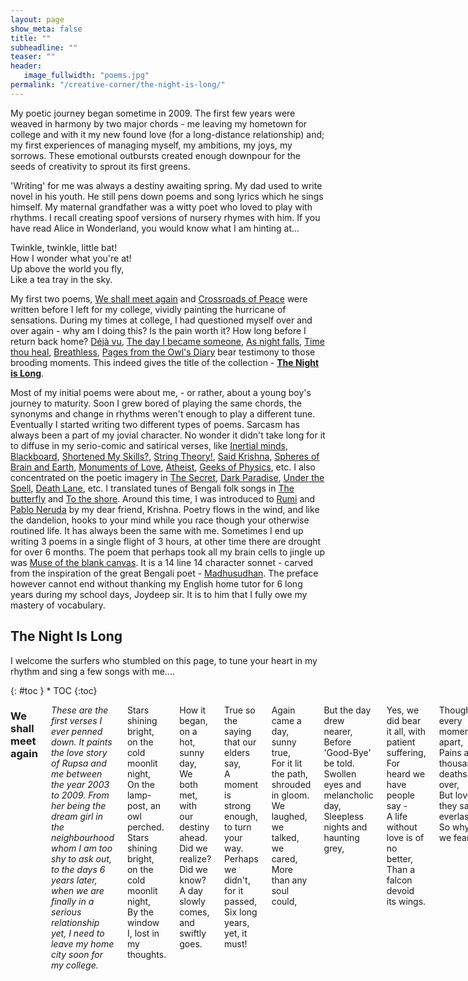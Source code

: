 ```yaml
---
layout: page
show_meta: false
title: ""
subheadline: ""
teaser: ""
header:
   image_fullwidth: "poems.jpg"
permalink: "/creative-corner/the-night-is-long/"
---
```


My poetic journey began sometime in 2009. The first few years were weaved in harmony by two major chords - me leaving my hometown for college and with it my new found love (for a long-distance relationship) and; my first experiences of managing myself, my ambitions, my joys, my sorrows. These emotional outbursts created enough downpour for the seeds of creativity to sprout its first greens.

'Writing' for me was always a destiny awaiting spring. My dad used to write novel in his youth. He still pens down poems and song lyrics which he sings himself. My maternal grandfather was a witty poet who loved to play with rhythms. I recall creating spoof versions of nursery rhymes with him. If you have read Alice in Wonderland, you would know what I am hinting at...

Twinkle, twinkle, little bat!  
How I wonder what you're at!  
Up above the world you fly,  
Like a tea tray in the sky.  

My first two poems, [We shall meet again](http://aritrasarkar.com/creative-corner/the-night-is-long/#we-shall-meet-again) and [Crossroads of Peace](http://aritrasarkar.com/creative-corner/the-night-is-long/#crossroad-of-peace) were written before I left for my college, vividly painting the hurricane of sensations. During my times at college, I had questioned myself over and over again - why am I doing this? Is the pain worth it? How long before I return back home? [Déjà vu](http://aritrasarkar.com/creative-corner/the-night-is-long/#dj-vu), [The day I became someone](http://aritrasarkar.com/creative-corner/the-night-is-long/#the-day-i-became-someone), [As night falls](http://aritrasarkar.com/creative-corner/the-night-is-long/#as-night-falls), [Time thou heal](http://aritrasarkar.com/creative-corner/the-night-is-long/#time-thou-heal), [Breathless](http://aritrasarkar.com/creative-corner/the-night-is-long/#breathless), [Pages from the Owl's Diary](http://aritrasarkar.com/creative-corner/the-night-is-long/#pages-from-the-owls-diary) bear testimony to those brooding moments. This indeed gives the title of the collection - [**The Night is Long**]((http://aritrasarkar.com/creative-corner/the-night-is-long/#the-night-is-long)).

Most of my initial poems were about me, - or rather, about a young boy's journey to maturity. Soon I grew bored of playing the same chords, the synonyms and change in rhythms weren't enough to play a different tune. Eventually I started writing two different types of poems. Sarcasm has always been a part of my jovial character. No wonder it didn't take long for it to diffuse in my serio-comic and satirical verses, like [Inertial minds](http://aritrasarkar.com/creative-corner/the-night-is-long/#inertial-minds), [Blackboard](http://aritrasarkar.com/creative-corner/the-night-is-long/#blackboard), [Shortened My Skills?](http://aritrasarkar.com/creative-corner/the-night-is-long/#shortened-my-skills), [String Theory!](http://aritrasarkar.com/creative-corner/the-night-is-long/#string-theory), [Said Krishna](http://aritrasarkar.com/creative-corner/the-night-is-long/#said-krishna), [Spheres of Brain and Earth](http://aritrasarkar.com/creative-corner/the-night-is-long/#spheres-of-brain-and-earth), [Monuments of Love](http://aritrasarkar.com/creative-corner/the-night-is-long/#monuments-of-love), [Atheist](http://aritrasarkar.com/creative-corner/the-night-is-long/#atheist), [Geeks of Physics](http://aritrasarkar.com/creative-corner/the-night-is-long/#geeks-of-physics), etc. I also concentrated on the poetic imagery in [The Secret](http://aritrasarkar.com/creative-corner/the-night-is-long/#the-secret), [Dark Paradise](http://aritrasarkar.com/creative-corner/the-night-is-long/#dark-paradise), [Under the Spell](http://aritrasarkar.com/creative-corner/the-night-is-long/#under-the-spell), [Death Lane](http://aritrasarkar.com/creative-corner/the-night-is-long/#death-lane), etc. I translated tunes of Bengali folk songs in [The butterfly](http://aritrasarkar.com/creative-corner/the-night-is-long/#the-butterfly) and [To the shore](http://aritrasarkar.com/creative-corner/the-night-is-long/#to-the-shore). Around this time, I was introduced to [Rumi](https://en.wikipedia.org/wiki/Rumi) and [Pablo Neruda](https://en.wikipedia.org/wiki/Pablo_Neruda) by my dear friend, Krishna. Poetry flows in the wind, and like the dandelion, hooks to your mind while you race though your otherwise routined life. It has always been the same with me. Sometimes I end up writing 3 poems in a single flight of 3 hours, at other time there are drought for over 6 months. The poem that perhaps took all my brain cells to jingle up was [Muse of the blank canvas](http://aritrasarkar.com/creative-corner/the-night-is-long/#muse-of-the-blank-canvas). It is a 14 line 14 character sonnet - carved from the inspiration of the great Bengali poet - [Madhusudhan](https://en.wikipedia.org/wiki/Michael_Madhusudan_Dutt). The preface however cannot end without thanking my English home tutor for 6 long years during my school days, Joydeep sir. It is to him that I fully owe my mastery of vocabulary. 

## The Night Is Long
  
I welcome the surfers who stumbled on this page, to tune your heart in my rhythm and sing a few songs with me....  

<div class="row">
<div class="medium-8 medium-push-2 columns" markdown="1">
<div class="panel radius" markdown="1">
{: #toc }
*  TOC
{:toc}
</div>
</div><!-- /.medium-4.columns -->



<div class="medium-8 medium-pull-2 columns" markdown="1">

### We shall meet again

*These are the first verses I ever penned down. It paints the love story of Rupsa and me between the year 2003 to 2009. From her being the dream girl in the neighbourhood whom I am too shy to ask out, to the days 6 years later, when we are finally in a serious relationship yet, I need to leave my home city soon for my college.*

Stars shining bright, on the cold moonlit night,  
On the lamp-post, an owl perched.  
Stars shining bright, on the cold moonlit night,  
By the window I, lost in my thoughts.  
  
How it began, on a hot, sunny day,  
We both met, with our destiny ahead.  
Did we realize? Did we know?  
A day slowly comes, and swiftly goes.  
  
True so the saying that our elders say,  
A moment is strong enough, to turn your way.  
Perhaps we didn't, for it passed,  
Six long years, yet, it must!  
  
Again came a day, sunny true,  
For it lit the path, shrouded in gloom.  
We laughed, we talked, we cared,  
More than any soul could,  
  
But the day drew nearer,  
Before 'Good-Bye' be told.  
Swollen eyes and melancholic day,  
Sleepless nights and haunting grey,  
  
Yes, we did bear it all, with patient suffering,  
For heard we have people say -  
A life without love is of no better,  
Than a falcon devoid its wings.  
  
Though every moment apart,  
Pains a thousand deaths over,  
But love, they say, is everlasting,  
So why do we fear?  
  
At the end of each tunnel,  
Shines a brilliant light,  
So must hope burn,  
In cloud's silver lining.  
  
We shall meet again, friend,  
Tomorrow or the day that follows.  
And this time, we will make it sure,  
We would stay together, through highs and lows.  
  
As of now that's all I can say,  
Turn to the heavens, whisper and pray.  
  
Stars shining bright, on the cold moonlit night,  
The owl flew towards the sky.  
Stars shining bright, on the cold moonlit night,  
By the window, a drop trickles down my eye.

[*^ back to top ^*](http://aritrasarkar.com/creative-corner/the-night-is-long/#the-night-is-long)

### Crossroad of Peace

*I still remember scribbling this poem on a piece of paper while on my way to IIT-JEE counselling at Kharagpur. As the car was dashing past crossroads on the highway, I had long left the focus and drifted to the raging emotional mess.*

On the track so perfect,  
All was going through,  
But it makes me ponder,  
Over self-created blues.  
  
How long will it last?  
As the soothing zephyr blew.  
The pole-star over the sky,  
The joys of the crew.  
  
Riding over marshy lands,  
Have we painfully come.  
And now we are happy,  
We have found our one.  
  
Yet when the war seems over,  
The foe falls down.  
A notion makes me ponder,  
Makes my mind frown.  
  
As the wind calms down,  
Before the cruel storm plunders.  
Is this peace the same,  
The birth-child of blunder?  
  
Will all the joys dissolve,  
Before it's even tasted?  
Will everything break apart,  
All the love be wasted?  
  
Or perhaps it is the jolly season,  
An amorous spring's dawn.  
The laughter of children,  
A passionate lover's song.  
  
A blessing from the One,  
Above us all.  
A prayer to us answered,  
A lonely heart's call.  
  
This crossroad of peace,  
Haunted me day and night.  
Until I found the answer,  
Lies in my inner sight.  
  
Love is not given,  
For people to lose.  
Two lines answers it all,  
Now it's so easy to choose.  
  
Peace may come and go,  
That is the way of life.  
But my love for her remains,  
Till the end of time.

[*^ back to top ^*](http://aritrasarkar.com/creative-corner/the-night-is-long/#the-night-is-long)

### Arshia, the Heavenly

*Arshia is a very special character in my life's story. My personification of a hallucinatory imaginary younger/twin sister I never had. While I love to live in the real-World, it is to this character I resort to, the crown-princess of my mind's castle, hiding my deepest secrets. Talking to Arshia is the closest to a conversation with God for me.*

It was a night, a cold dark night;  
And I was sitting under the Tree.  
Lost in thoughts, of the heaven above;  
When an angel appeared before me.  
An illusion thought I, seeing her silver form,  
But then she came nearer, and sat beside...  
  
"The Knowledge you seek, from the future and past,  
An attempt you make, far and wide,  
For it is as vast, as the skies above,  
And you are but one, inside it.  
What you want, is the water in a jug,  
Being a drop among it,"  
  
I replied to the lass in front of me,  
&nbsp;&nbsp;&nbsp;&nbsp;&nbsp;&nbsp;in a solemn tone;  
"Can a drop be found floating alone,  
&nbsp;&nbsp;&nbsp;&nbsp;&nbsp;&nbsp;when the water is up to the brim?  
Not in the jug, no more a drop,  
&nbsp;&nbsp;&nbsp;&nbsp;&nbsp;&nbsp;I am the Universe in it...  
But pray me, Thee power unknown,  
&nbsp;&nbsp;&nbsp;&nbsp;&nbsp;&nbsp;why do you seek me?  
And come to me in Thy gracious form,  
&nbsp;&nbsp;&nbsp;&nbsp;&nbsp;&nbsp;and argue about being free."  
  
I am the Power, you seek all over;  
The knowledge, in Everything you see.  
I am she, who sees all from above;  
The controller, of all your beings.  
I am You and You are Me;  
And together, we are Arshia - the Heavenly.

[*^ back to top ^*](http://aritrasarkar.com/creative-corner/the-night-is-long/#the-night-is-long)

### The Secret

The scent of old paper - the thoughts, in his mind;  
The ink-pot - the mahogany table, he writes on;  
The open window - the cold breeze, blowing by;  
The overcast sky - the cloudy mood, my Lord all alone...  
  
It was then he took me up,  
&nbsp;&nbsp;&nbsp;&nbsp;&nbsp;&nbsp;And held me hand by hand.  
A refreshing bath, in the near blue tub,  
&nbsp;&nbsp;&nbsp;&nbsp;&nbsp;&nbsp;My spirits refilled up again.  
The paper I touched, and his thoughts flowed,  
&nbsp;&nbsp;&nbsp;&nbsp;&nbsp;&nbsp;I, his humble servant.  
The silent prayer, the golden emote,  
&nbsp;&nbsp;&nbsp;&nbsp;&nbsp;&nbsp;Three little words, scribbled then.  
And at the end, not all is the same,  
&nbsp;&nbsp;&nbsp;&nbsp;&nbsp;&nbsp;When the name was stamped on.  
Whisper I shouldn't, for it's a secret,  
&nbsp;&nbsp;&nbsp;&nbsp;&nbsp;&nbsp;Between me and my Lord...  
  
The scent of old paper - the thoughts, in his mind;  
The ink-pot - the mahogany table, he writes on;  
The open window - the cold breeze, blowing by;  
The overcast sky - the cloudy mood, and the letter of my Lord...

[*^ back to top ^*](http://aritrasarkar.com/creative-corner/the-night-is-long/#the-night-is-long)

### Déjà vu

Golden moments, of the past,  
&nbsp;&nbsp;&nbsp;&nbsp;&nbsp;&nbsp;don't say goodbye to my heart.  
Come and go, as if in a Déjà vu,  
&nbsp;&nbsp;&nbsp;&nbsp;&nbsp;&nbsp;but walk with me in this desert loo.  
For memories are rare, like a true pearl,  
&nbsp;&nbsp;&nbsp;&nbsp;&nbsp;&nbsp;making each takes, a thousand furl.  
And as the old clock, ticks away,  
&nbsp;&nbsp;&nbsp;&nbsp;&nbsp;&nbsp;will you be there for a longer stay?  
  
Golden moments, of the past,  
&nbsp;&nbsp;&nbsp;&nbsp;&nbsp;&nbsp;don't say goodbye to my heart.  
Miles away from home, I reside,  
&nbsp;&nbsp;&nbsp;&nbsp;&nbsp;&nbsp;be my hut, on the riverside.  
I wake up each morn., to your smiling face,  
&nbsp;&nbsp;&nbsp;&nbsp;&nbsp;&nbsp;you take me through the day - the tough bull race.  
When the cloud of blues overcast the sky,  
&nbsp;&nbsp;&nbsp;&nbsp;&nbsp;&nbsp;you bring a flicker, a joy for a while.  
  
Golden moments, of the past,  
&nbsp;&nbsp;&nbsp;&nbsp;&nbsp;&nbsp;don't say goodbye, to my heart.  
Serving hot tea, to the pensive head,  
&nbsp;&nbsp;&nbsp;&nbsp;&nbsp;&nbsp;giving water, to the thirsty sage.  
Hope is the friend, you remind us of,  
&nbsp;&nbsp;&nbsp;&nbsp;&nbsp;&nbsp;the future is the past, we're about to hop.  
Golden moments, come back I pray,  
&nbsp;&nbsp;&nbsp;&nbsp;&nbsp;&nbsp;"Yes, I will", is all you would say.

[*^ back to top ^*](http://aritrasarkar.com/creative-corner/the-night-is-long/#the-night-is-long)

### Dark Paradise

My hands stretched out to the void,  
The trembling confused voice of mine,  
"Where are You, Oh Lord!"  
Where is the brilliance of Thy Paradise!  
Stumbling over hidden paths,  
Falling on the rough terrain,  
"Which Eden have I come to Oh Lord?  
Where is your guiding lamp?  
Where is the shine of Thy silver form?"  
  
It is then I feel a touch,  
A flock of people approaching me,  
Near they come, and whisper forth -  
"Even the smallest light shines in the darkness".  
They could see me, but not I,  
What mystery of Elysian have I stepped on?  
The darkness reveals, but my friends,  
Then a voice speaks up -  
"My child, I am within".

[*^ back to top ^*](http://aritrasarkar.com/creative-corner/the-night-is-long/#the-night-is-long)

### The day I became someone

Born in the rainy month; on my mother's lap,  
Living among the gulmohur trees, and the district lanes,  
A unique name, a unique love - from my close mates -  
Am I not someone, rather than anyone?  
But to the city I had to go, leaving them all,  
To become someone and not just anyone.  
  
New life, new home, new school - and I among them,  
Close friends and old games - time passes by.  
In the heart blooms a maiden's love (forever may it be)  
Am I not someone, rather than anyone?  
Yet away from home, I had to go, a silent goodbye said,  
To become someone and not just anyone.  
  
Are we not unique in ourselves?  
Do we need to stretch, to colour in the brightest?  
Cannot the path we are in lead us to glory?  
Do we need to change at every crossroads, again and again?  
Just be as you are, you are only One -  
You are someone, not anyone among everyone.

[*^ back to top ^*](http://aritrasarkar.com/creative-corner/the-night-is-long/#the-night-is-long)

### As night falls

As night falls; the day ends,  
&nbsp;&nbsp;&nbsp;&nbsp;&nbsp;&nbsp;Apollo moves on, on his tour ahead.  
The rooks return; the restful homecoming,  
&nbsp;&nbsp;&nbsp;&nbsp;&nbsp;&nbsp;A place of comfort, for each waiting.  
As the horizon's lamp, fades with our drying sweat,  
&nbsp;&nbsp;&nbsp;&nbsp;&nbsp;&nbsp;I cross one more day, before we meet again.  
With the clock's ticking; twilight falls,  
&nbsp;&nbsp;&nbsp;&nbsp;&nbsp;&nbsp;Physical pains dissolve, mental ones evolve.  
Thoughts over the long wait; the daily dose,  
&nbsp;&nbsp;&nbsp;&nbsp;&nbsp;&nbsp;Breathing hard, I brood on.  
Ponder over the things - to be done,  
&nbsp;&nbsp;&nbsp;&nbsp;&nbsp;&nbsp;Once the Sun brings the gleeful dawn.  
The eternal hug; the feeling of belonging,  
&nbsp;&nbsp;&nbsp;&nbsp;&nbsp;&nbsp;Still to wait, before it's felt.  
The work to be finished; the target hit,  
&nbsp;&nbsp;&nbsp;&nbsp;&nbsp;&nbsp;For which the bow, I have drawn.

[*^ back to top ^*](http://aritrasarkar.com/creative-corner/the-night-is-long/#the-night-is-long)

### Inertial minds

On the cot, in the lawn - our Master lies;  
the warm sun rays - the scent of betel juice -  
(satisfied and proud)  
his followers swatting in a circle around...  
  
"Hindusthan, our motherland, our nation is she..."  
glorious and rich - as the Puranas read -  
all ears to the Master...  
(live long past glory!)  
  
"A country of heritage; culture and old age hermitage -"  
"Is there a match! - does any other country has!"  
(half its populace below poverty line)  
shouts all men with pride...  
  
"Find another land, with greener crops; milk and honey flowing!"  
"No there isn't anywhere in this sphere, a harder working farmer"  
(still not a square meal a day!)  
it's our pride, it's India...  
  
"Indigenous is ourselves - from wheat to missiles..."  
"Our spotted cows n powerful buffaloes -  
Why use HYV and tractors!!?"  
(we are Us, always in the opposite path!)  
  
Educated we are, in suits and boots; ties hanging straight...  
the head bows down - before the rich and renown  
(backward are we still?!)  
A salaam to our Master  
  
India - my motherland - rise high n tall,  
Wake up, and show 'em all.  
Our skill and strength, in all we do,  
We would ne'r lag behind the crew.  
We would lead the World in the days to come,  
Heritage and Advances, would go all along.

[*^ back to top ^*](http://aritrasarkar.com/creative-corner/the-night-is-long/#the-night-is-long)

### The Thinker

The spring's dawn, the cuckoo call,  
The peacock's feather, the prayer hall;  
The glorious sunrise, of a bright sunny day,  
The dark black clouds, over the moistened bay.  
  
The vagabond and the beggar, on the street,  
The office workers, speeding past;  
The man who lost, his only way,  
The beggar who earns, a penny a day.  
  
The arena of the hall, the chandelier,  
The large cozy sofas, all the grandeur;  
The jingle of lights, of food and money,  
The rich and well-fed, rules the day.  
  
The fashion parade, the movie stars,  
The gardener, in his backdoor lawn;  
The hobbies each have, in this great big world,  
The book read, and the songs sung.  
  
In a room, The Thinker stays,  
The past, the future - the forgotten present;  
Thoughts random, do come and die,  
The storm, the zephyr, quite again.

[*^ back to top ^*](http://aritrasarkar.com/creative-corner/the-night-is-long/#the-night-is-long)

### Blackboard

Cometh knowledge onto thee,  
&nbsp;&nbsp;&nbsp;&nbsp;&nbsp;&nbsp;Cometh knowledge, to you, through me.  
The dust, the cloud, the light, the lines,  
&nbsp;&nbsp;&nbsp;&nbsp;&nbsp;&nbsp;The letters scribbled on -  
An intelligent face, among all dreamy gaze,  
&nbsp;&nbsp;&nbsp;&nbsp;&nbsp;&nbsp;A mirror to all, am I.  
  
The King of the class, the pride, the lust -  
&nbsp;&nbsp;&nbsp;&nbsp;&nbsp;&nbsp;The battlefield where wars are fought,  
Me the hero, in the Trojan scenario,  
&nbsp;&nbsp;&nbsp;&nbsp;&nbsp;&nbsp;On the giant book of historic thoughts.  
  
Projectors and whiteboards, new in the trade,  
&nbsp;&nbsp;&nbsp;&nbsp;&nbsp;&nbsp;Smart may be they, than me,  
Think 'wice err you speak, as they are -  
&nbsp;&nbsp;&nbsp;&nbsp;&nbsp;&nbsp;Yet far less efficient.  
Find me Oxbridge, to the remotest hamlet,  
&nbsp;&nbsp;&nbsp;&nbsp;&nbsp;&nbsp;A slate my grandson be.  
  
Professors and artists, lessons and activities,  
&nbsp;&nbsp;&nbsp;&nbsp;&nbsp;&nbsp;Flow all to you, through me.  
I am the board, black inside out,  
&nbsp;&nbsp;&nbsp;&nbsp;&nbsp;&nbsp;The bearer of all these fame.

[*^ back to top ^*](http://aritrasarkar.com/creative-corner/the-night-is-long/#the-night-is-long)

### Death Lane

A quite lane - in the darkness of the night,  
&nbsp;&nbsp;&nbsp;&nbsp;&nbsp;&nbsp;A rat on his search - in the city bins.  
Shadows of the building - falling on each other,  
&nbsp;&nbsp;&nbsp;&nbsp;&nbsp;&nbsp;A kite above hovering, its sharp eyes following.  
The shadow of two tentacles - by the Moon above,  
&nbsp;&nbsp;&nbsp;&nbsp;&nbsp;&nbsp;A cockroach running up the building wall.  
The rat's eyes shift - on the movement at hand,  
&nbsp;&nbsp;&nbsp;&nbsp;&nbsp;&nbsp;It rushes toward the prey!  
Over the wastes from the nearby kitchens,  
&nbsp;&nbsp;&nbsp;&nbsp;&nbsp;&nbsp;Tripping but swift, at its target ahead.  
Sensed in the radar, of the kite above -  
&nbsp;&nbsp;&nbsp;&nbsp;&nbsp;&nbsp;A black body in a black lane...  
Zooms and swoops down into the walls,  
&nbsp;&nbsp;&nbsp;&nbsp;&nbsp;&nbsp;May God save you my friend!  
  
Comes there then, another animal - Human as we call,  
&nbsp;&nbsp;&nbsp;&nbsp;&nbsp;&nbsp;Ahead in the game, of brutality and shame - dacoit in pair.  
Their mission a secret, for none knows it yet -  
&nbsp;&nbsp;&nbsp;&nbsp;&nbsp;&nbsp;Out comes the sharp, shining daggers!  
Must they end, the life, the man,  
&nbsp;&nbsp;&nbsp;&nbsp;&nbsp;&nbsp;Who held them in court, in jail.  
The cockroach, the rat, the kite and all - the creatures of the night,  
&nbsp;&nbsp;&nbsp;&nbsp;&nbsp;&nbsp;Watch and bow their heads in 'hail' -  
&nbsp;&nbsp;&nbsp;&nbsp;&nbsp;&nbsp;To the King of the Death Lane.

[*^ back to top ^*](http://aritrasarkar.com/creative-corner/the-night-is-long/#the-night-is-long)

### Shortened My Skills?

Short Messaging Service, the dove of the day,  
Have you shortened my skills, or augmented?  
  
For I can type, a message without a glance,  
Only ten buttons need I, for letters and call.  
T9 no longer a choice for youth,  
Oxford and Cambridge? Slower than sloth!  
  
Tap four thrice, get an 'I',  
Six ones and three twice, 'Me' on the screen!  
Why write 'me' when 'm' will do?  
Forget the lexicon, its owlish hoot.  
  
'TC' no longer a transfer certificate,  
A loved wish, a 'take care', its meaning new.  
Numbers and letters mix to form,  
A porridge, a soup - whatever you may call.  
  
'4m', '4gt', '4gv', 'n8' - a complete mix,  
The greatest choice, in this business.  
Comes confusion over 'ntyr',  
'Not your' or 'Entire'? Thinks the receiver.  
  
Yet skipping the vowels,  
Hebrew may it be, or Greek!  
The reader reads and gets,  
Every bit of it!   

[*^ back to top ^*](http://aritrasarkar.com/creative-corner/the-night-is-long/#the-night-is-long)

### String Theory!

Strings and threads,  
&nbsp;&nbsp;&nbsp;&nbsp;&nbsp;&nbsp;straight and round,  
Dancing to the tune,  
&nbsp;&nbsp;&nbsp;&nbsp;&nbsp;&nbsp;Mother Nature's sound.  
  
A World so wide,  
&nbsp;&nbsp;&nbsp;&nbsp;&nbsp;&nbsp;round and curled,  
Have ye eleven floors?  
&nbsp;&nbsp;&nbsp;&nbsp;&nbsp;&nbsp;So we heard!  
  
Jump and turn,  
&nbsp;&nbsp;&nbsp;&nbsp;&nbsp;&nbsp;to the beats,  
Creating us,  
&nbsp;&nbsp;&nbsp;&nbsp;&nbsp;&nbsp;from each bits.  
  
Ample energy,  
&nbsp;&nbsp;&nbsp;&nbsp;&nbsp;&nbsp;do ye make,  
Gravity too,  
&nbsp;&nbsp;&nbsp;&nbsp;&nbsp;&nbsp;in all the mass.  
  
Slip you can,  
&nbsp;&nbsp;&nbsp;&nbsp;&nbsp;&nbsp;from slice to slice,  
Each a wonderland,  
&nbsp;&nbsp;&nbsp;&nbsp;&nbsp;&nbsp;of Alice.  
  
Mix and match,  
&nbsp;&nbsp;&nbsp;&nbsp;&nbsp;&nbsp;sing and dance,  
To the call,  
&nbsp;&nbsp;&nbsp;&nbsp;&nbsp;&nbsp;of rhythm divine.  
  
Strings and thread,  
&nbsp;&nbsp;&nbsp;&nbsp;&nbsp;&nbsp;straight and round,  
Dancing to the tune,  
&nbsp;&nbsp;&nbsp;&nbsp;&nbsp;&nbsp;Mother Nature's sound.

[*^ back to top ^*](http://aritrasarkar.com/creative-corner/the-night-is-long/#the-night-is-long)

### Time thou heal

There was a time,  
&nbsp;&nbsp;&nbsp;&nbsp;&nbsp;&nbsp;a storm followed a thunder,  
A shower followed a storm,  
&nbsp;&nbsp;&nbsp;&nbsp;&nbsp;&nbsp;drought and flood all along.  
  
There was a time,  
&nbsp;&nbsp;&nbsp;&nbsp;&nbsp;&nbsp;the shining sunflower fields,  
Drooped their heads in pain,  
&nbsp;&nbsp;&nbsp;&nbsp;&nbsp;&nbsp;over the lost day.  
  
Eons have passed,  
&nbsp;&nbsp;&nbsp;&nbsp;&nbsp;&nbsp;but only a while,  
When the smiling face frowned,  
&nbsp;&nbsp;&nbsp;&nbsp;&nbsp;&nbsp;every single night.  
  
Time thou heal,  
&nbsp;&nbsp;&nbsp;&nbsp;&nbsp;&nbsp;thou make amends,  
For none so better,  
&nbsp;&nbsp;&nbsp;&nbsp;&nbsp;&nbsp;every now and then.  
  
Casting the boredom,  
&nbsp;&nbsp;&nbsp;&nbsp;&nbsp;&nbsp;of the sorrow,  
You bring joy,  
&nbsp;&nbsp;&nbsp;&nbsp;&nbsp;&nbsp;before we know.  
  
Dilute a fear,  
&nbsp;&nbsp;&nbsp;&nbsp;&nbsp;&nbsp;none can best,  
Time thou art,  
&nbsp;&nbsp;&nbsp;&nbsp;&nbsp;&nbsp;a healer above rest.

[*^ back to top ^*](http://aritrasarkar.com/creative-corner/the-night-is-long/#the-night-is-long)

### The butterfly

To the blue horizon with glee, I flutter.  
All the deserts bathe in the ocean's water.  
  
Before all the greens die of from the Earth.  
A guide to them, I, in Ambrosia's search.  
  
Flying over the city blocks, over gulmohur covered lanes.  
Spraying paint over the city's heart and veins.  
  
Time's calling me to change it all.  
The poetry of summer, winter and fall.

[*^ back to top ^*](http://aritrasarkar.com/creative-corner/the-night-is-long/#the-night-is-long)

### Breathless

Stopped the hands, of the clock,  
Stopped my breadth, on the top.  
Why did you?  
  
Hours to go, before I go,  
Hours to come and pass by.  
Why is it so?  
  
Just a moment, seems so long,  
Just a week, an year long.  
Why! Man! Why?  
  
Restless am I, mind wandering,  
Restful slumber, I craving.  
When shall it be!  
  
Faster faster, hours run.  
Faster still, I pray thee.  
Hands and legs of the clock,  
Run fast and make me free.

[*^ back to top ^*](http://aritrasarkar.com/creative-corner/the-night-is-long/#the-night-is-long)

### To the shore

*A translation of Bhoomi's song Kande Sudhu Mon*

Why my mind cries?  
Only cries...  
When the golden and silver lights,  
Shelters itself in the riverside.  
  
As the zephyr blows,  
The brown yacht's sails flows,  
Dancing on the waves' rhythm,  
It comes to the glittering shore.  
  
Ahoy boatman! Take me with you,  
In this dark quite night.  
In this cold season... Take me to your land,  
Far, far away...  
  
Oarsman, where's your tow?  
Where's your song, as you row?  
Your land void of electricity,  
World without verbosity.  
  
All you have, in land and heart,  
Peace, calmness and serenity...  
A place without grandiloquence,  
Dipped in the balm of tranquility...  
  
My heart dost cry,  
but my soul does not break,  
Stays in my bosom,  
satisfaction from the trance effect.  
  
Back in my World,  
Dreams of man,  
Like a weevil-eaten oar,  
Crushed and destroyed each day.

[*^ back to top ^*](http://aritrasarkar.com/creative-corner/the-night-is-long/#the-night-is-long)

### Said Krishna

*It is often we quote and paraphrase ancient wisdom to suit our needs. This is a satirical take on that.*

Said Krishna, Lord of Heaven and Earth -  
  
Defeat those who oppose you,  
Crush those who stop you.  
  
Carry thy flag where ever you go,  
Mint coins for high and low.  
  
Speak aloud in your favor,  
A lie or half doesn't matter.  
  
Take advantage of every situation,  
It's a game - ruling the nation.  
  
Head and heart not so dear,  
Use your muscles against your fear.  
  
And thus followed our politicians!

[*^ back to top ^*](http://aritrasarkar.com/creative-corner/the-night-is-long/#the-night-is-long)

### Spheres of Brain and Earth

I watched the backhoe digging by,  
on a lazy summer noon.  
The wheels of change whispered to me,  
making merry to doom.  
  
Towers of ambition mankind harbours,  
makes not no natural wonders,  
to his list of fame.  
  
The hues of green lost in shade,  
as the Sphere rolls ahead.  
The season of spring hides in a glass frame,  
the canary quite again.  
  
The modern Noah builds his ark,  
to save mankind, not all,  
in a distance the last lion's roar.  
  
A thought know we, but safely not,  
causes us to slip a rung.  
'Stones under the grass cover,  
destroys when on top.'  
  
Our palaces our dreams shall come true,
if Nature shall bleed dearly too,  
this the Sphere quietly knew.

[*^ back to top ^*](http://aritrasarkar.com/creative-corner/the-night-is-long/#the-night-is-long)

### Pages from the Owl's Diary

Like the mountain's stare, as the moon waxes and wanes,  
Nor compassion, not mirth, has a corner in his place.  
Work, work and work alone, ambition drive the chains,  
Who can live forever, like a statue as a reflection be?  
  
Of robots and rockets cloud his dreams, alas no lass it is,  
Vows false hold them tight, as a gleaming medallion's beam.  
For the World bows to man with a pocket and someone to dig the hole,  
Is it fade the ledge dark and deep, betwixt the mountain and the shore.  
  
Though the view lay clear in sight, avoid it safer be,  
For the path trod upon worth a mile, an aeon more of flea.  
Love a drug, poisoned senses, where reasons kill reasons,  
A dream comes to the hands of bane, the shriek of despair flee.  
  
Studies he did, through his oriel true, though in quietness and lone,  
Forgot nature makes a dove's mate, a dove not an owl.  
Yet like a battle fierce, the forces of dote unleashed,  
Victor in effort, like the arrogant king, the joyful coffers fill.  
  
Then as the days rolled by, years on a three be,  
The flash of light darkens the mind, the clarity unseen.  
Live they might, for a family and a child, the cycle of earth to roll,  
Yet to science a soul devout, needs not the societal stronghold.  
  
Wired relation knotted to fire, distance before a grip,  
From black to white, a change thought she, would herald cupid again.  
Yet stains to stay once there, the hammered sculpture's fail,  
In logic build, the skeleton of the seer, emotions pierce not it.  
  
Of sands apart in glass or path, destiny looks so far,  
Will the sky wear the colour, the hue of her thought?  
With soldiers surrounding the castle, the maiden in distress,  
The rider rides in canopy wide, where far less seems at peril.  
  
As in his notebook this scribbled hard, dampens through the night,  
The calls of joy, subdued to be soon, yet heralds the morning light.  
Dried tears elated becomes, the candle lit again,  
Closing the book, future continues, though mysteries of yin and yang.

[*^ back to top ^*](http://aritrasarkar.com/creative-corner/the-night-is-long/#the-night-is-long)

### Sonnet of Love

The winds may blow,  
as hard it may,  
The flood washes away..  
..the last morsel  
  
The clouds gather  
and curtains the light,  
yet we shall hold on,  
to where we belong.  
  
The day was long,  
like a gleeful song.  
Fun so tired..  
..smile attired  
  
As the moon gleams,  
and sings her lullaby,  
to my feathery bed,  
cozily I retire..  
..and beside me,  
it's you whom I desire.  
  
For all the world,  
laid to waste.  
Evil roams..  
..unveiled and naked  
  
Still there exist  
a relation so sacred,  
kissed by blessing  
and not hatred.  
  
A blessing so true,  
the heavens envy.  
Of love that bathe,  
in God's pure glory.  
  
It's like a bit of sunshine,  
amidst the clouds.  
Like and oasis in sight,  
among desert dunes.  
  
Hold on we would,  
through thick and thin.  
Through thorns yet unseen..  
..we walk hand in hand.

[*^ back to top ^*](http://aritrasarkar.com/creative-corner/the-night-is-long/#the-night-is-long)

### Monuments of Love

The monuments, castles and forts were built,  
to protect and preserve with a good will,  
the name we scribble on these decadent walls,  
with a will the same against the past.  
  
Of a future bright we dream so hard,  
prayer to be answered from up above,  
gifts from cash a trade we curb,  
selfish yet to share the throb.  
  
Seek we still of a love so true,  
That space nor time fails to conjure.

[*^ back to top ^*](http://aritrasarkar.com/creative-corner/the-night-is-long/#the-night-is-long)

### Under the Spell

Moon, oh silver lass,   
lull me to sleep,  
on thy serene lap...  
  
make me dream...  
of far of worlds, where you live,  
where fairies sing, melodies on string,  
and the stars twinkle, with the rhyme.  
  
make me dream...  
of the past, of the paths,   
trod, untrod by men who last,  
with stories that inspire us.  
  
Moon, thou save,  
the wonder and daze,  
the wooden child in us all...  
  
make me dream...  
of the frost, on a sledge,  
reindeer-chariots racing ahead,  
a feel we now regret.  
  
make me dream...  
of the howl, a wolf over the ledge,  
of witches and cauldrons, flames in red,  
as we crouch in fear.   
  
Moon, the lantern bearer,  
the guardian of the night,  
from the darkness you protect...  
  
make me dream...  
of the sterling rays,  
make me forget this grown up age,  
still as I look upon thee, in awe.

[*^ back to top ^*](http://aritrasarkar.com/creative-corner/the-night-is-long/#the-night-is-long)

### The battle

...and then came a day, when the lights flickered,   
and into darkness the World plunged.  
In that eerie silence, a war waged on, the bloodshed went unnoticed.  
The rule of the King, unquestionable was it  
.. yet only till yesterday.  
  
...the skies roared with clashes of the foes,   
mettle pitted against mettle.  
As soldiers of dote, conquered the roads, the farmers trod on.  
In the corner of his hut, stirred with the war, in quietness he broods.  
.. as the World change around him.  
  
... of forces greater beyond his grasp,  
knows not else his sickle and plough.  
Laments the storm of the changing season, the new master's rule.  
The powers of the empire, of greater satire, not the keeper of greens.  
.. thinks in his disturbed sleep.  
  
... is He the conqueror, only to leave the marks,  
and burn the houses to ashes with mirth.  
Or is He the new ruler, the Kingdom to prosper, with the crown.  
For the farmer it's all the same, for as long his green surround him.  
And a place to dig his grave, in the Kingdom of the winning King.

[*^ back to top ^*](http://aritrasarkar.com/creative-corner/the-night-is-long/#the-night-is-long)

### Atheist

*Inspired by a paragraph from Dan Brown's Angels and Demons. I am an [atheist](http://aritrasarkar.com/musings/my-dharma/) myself.*

Tell me the truth,  
(in the name of God)...  
have you seen It, ever?  
  
Had It walked beside you,  
in thoughts or in flesh,  
Did It bring back the dead,  
so you can hug them again?  
Had It given you a hint,  
of the storms in your life ahead,  
Did It ever held you back,  
before you jumped into the well?  
  
Like Fear detoured you,  
entering the dark alley,  
Like Pain made you put down,  
the knife before harakiri,  
Like Strain made you doze,  
even at the prayer hall,  
Like Sickness make you cry out,  
reaching out to your loved one.  
  
Did It ever built a dam,  
to master the flooding river,  
Had It ever drop mana from the clouds  
on a famished you,  
Did It fight your Wars,  
so you can rest in peace?  
Had It granted you the dreams,  
you prayed,.. and stressed again.  
  
Like Knowledge made you survive,  
and enslave Nature in your power  
Like Help came from the chopper,  
over the skies, food and water.  
Like Toils battle after battle,  
would hoist the colours atop the turret,  
Like Love you enclosed,  
words enveloped in epistles.  
  
Also there was Luck, which favoured all,  
just when you had it under control,...  
Also there was the chaotic Will o' God,  
hindered logic when the cold night engulfed you.  
There was an age, when these were so true,  
before the dusty history, on which termites grew,  
And rewritten they were in imagination so true,  
allegory misinterpreted by when we knew.

[*^ back to top ^*](http://aritrasarkar.com/creative-corner/the-night-is-long/#the-night-is-long)

### Storm

And then there were too few,  
adding spice to the nostalgic brew.  
Lost in the silence of the graveyard,  
the joyous yell of the crew.  
  
For once there was a sunrise,  
that lit the World submerged in blue.  
As nonsensical verse flew unhindered,  
chaotic brooding over bygone bloom.  
  
And then the hurricane of thoughts,  
came crashing down...  
Swept in its way, its levy,  
all that Earth held so dear, so true.  
  
Will the dew shine afresh,  
on the youthful morning grass,  
As the dawn calms the shivers,  
the aegis being restored again.  
  
And in the darkness maunders He,  
'Unity burn in the depths of agony!  
The peace in death after the War is won,  
The peace in death after the War is lost...'

[*^ back to top ^*](http://aritrasarkar.com/creative-corner/the-night-is-long/#the-night-is-long)

### Shapeshifter

In the pitch dark eyes,  
I see the vast infinite,  
gleaming stars far far away,  
a desire to know the unknown...  
  
In the sparking orb,  
a curious face emerges,  
a sailor brave, anchoring,  
on the mysterious island...  
  
Yet another day,  
suited with a briefcase,  
the storms of the World,  
crush under the polished boots...  
  
Shape-shifting through the tides of time,  
the palette does wear grey a while,  
only to spread like the rainbow,  
past the cloudy firmament,  
but,...  
the rain must fall...  
before he sets sail again...  
on a new voyage  
  
The  broken rhythm,  
weaves forgotten tunes,  
wisps lighting the lost jungle path,  
back home...  
  
And in that moment,  
the nectar enclosed in petals,  
the first morning's dew,  
spread the fragrance...  
  
It's time,  
to shape-shift again....

[*^ back to top ^*](http://aritrasarkar.com/creative-corner/the-night-is-long/#the-night-is-long)

### Tick

have you ever heard the seconds hand?  
how silent she is,  
how she vibrates,  
at every moment she seizes,  
every moment she seizes from the drawer of future,  
of which she is proud, announces her victory with seizure,  
  
yet in that seizure,  
you see an uncertainty  
a fear, a thought, ov'r ticking surety  
  
as times passes by,  
she ticks ahead,  
never in her dream,  
never in her fantasies,  
could she think,  
of going back again...  
  
how different are those carriages  
from home...  
from those rickshaws,  
along those dusty village roads.  
how different are those...  

I wonder.  
and wonder along..  
over seconds and minutes  
and hours and years  
I wonder,  
along those...

[*^ back to top ^*](http://aritrasarkar.com/creative-corner/the-night-is-long/#the-night-is-long)

### Bridge to Humanity

*Written in fulmination over the [Kolkata flyover collapse](https://en.wikipedia.org/wiki/Kolkata_flyover_collapse) when political blame game overshadowed basic humanity.*

How did the foundations plummet?  
Whose fault was it?  
Was it an act of a benevolent God?  
Or of Their pretentious architect?  
  
Should these questions rest,  
Till a tranquil time?  
For a brooding poet of the future,  
To exhort and ink the whys.  
  
Did the bridge of humanity,  
Take the fall too?  
Or do the index marks matter more,  
Than the flesh trapped mortar and stone.

[*^ back to top ^*](http://aritrasarkar.com/creative-corner/the-night-is-long/#the-night-is-long)

### Crazy Candle

Candle, candle, crazy candle,  
Lay lit on the table,  
  
Tears rolling down the cheeks,  
A drop, then two, and more.  
  
Faces shone of love and pain,  
Behind there be darkness.  
  
The shadows appeared and disappeared,  
Peek-a-boo with light,  
  
The fickle mind swayed,  
With each zephyr here and there.  
  
And then a stronger gust,....  
Stopped the light.... stopped the tear....

[*^ back to top ^*](http://aritrasarkar.com/creative-corner/the-night-is-long/#the-night-is-long)

### Lost

*A accompanying poem of a photograph taken by Rupsa of [Pakhi Pahar](http://www.theweekendleader.com/Culture/2719/sculpting-a-hill.html)*

This ecstatic mountain,  
On the edge of the World,  
Shall mend what's broken,  
Shall preserve what's lost...  
As rocks are carved,  
By men so bold,  
To take the shape,  
Of days gone old...  
When kiwis and pandas,  
Walked on earth,  
And silver trout swam,  
Deep under water...  
As Bald eagles soared in sight,  
Over fields that shone greener and bright...  
Time they say has made The World shrink,  
But I say, the World's still the same...  
There's just less in it.

[*^ back to top ^*](http://aritrasarkar.com/creative-corner/the-night-is-long/#the-night-is-long)

### Scratch of friendship

*In reminiscence of February 22nd, Krishna and my friendaversary.*

Behold! Behold, a score and two,   
of the slimmest month in the queue,  
For over tea on this evening so true,  
looking over the rims...  
&nbsp;&nbsp;&nbsp;&nbsp;&nbsp;&nbsp;...a friendship would be born soon.  
  
It would have ended with just the scratch,  
&nbsp;&nbsp;&nbsp;&nbsp;&nbsp;&nbsp;the emote fading in mist,  
And the seeds of time planted within,  
&nbsp;&nbsp;&nbsp;&nbsp;&nbsp;&nbsp;would have withered and be missed.  
  
Yet as the air kindles the fire,  
&nbsp;&nbsp;&nbsp;&nbsp;&nbsp;&nbsp;the game of life on board,  
At stake be all you held so dear,  
&nbsp;&nbsp;&nbsp;&nbsp;&nbsp;&nbsp;within the limits of thought.  
  
And within the flowing sand,  
&nbsp;&nbsp;&nbsp;&nbsp;&nbsp;&nbsp;in the enclosed hour glass,  
"How close can we be?"   
&nbsp;&nbsp;&nbsp;&nbsp;&nbsp;&nbsp;Asked the maiden at last.  
  
Some dream do last a lifelong perhaps,  
&nbsp;&nbsp;&nbsp;&nbsp;&nbsp;&nbsp;a feeling we all have had,  
The pearls of memory still shines at us,  
&nbsp;&nbsp;&nbsp;&nbsp;&nbsp;&nbsp;even without a thousand furls.  
  
As through rain and sun, to the dance of spring,  
&nbsp;&nbsp;&nbsp;&nbsp;&nbsp;&nbsp;nature blossoms to life.  
when time holds the reins of thought,  
&nbsp;&nbsp;&nbsp;&nbsp;&nbsp;&nbsp;it is a race you feel you are in.  
  
Behold! Behold, a score and two,  
of the next month in the queue,  
For over tea on this evening so true,  
looking over the rims...  
&nbsp;&nbsp;&nbsp;&nbsp;&nbsp;&nbsp;...thinking how were the days before?

[*^ back to top ^*](http://aritrasarkar.com/creative-corner/the-night-is-long/#the-night-is-long)

### Kaleidoscope

*Inspired by Pablo Neruda's Book of Questions. It questions the established conventions we take for granted. The poem ends with a reference to Schrödinger's cat from a reversed point of view of quantum measurement.*

Why is the good called good, not bad?  
Why doesn't the stairs go up to hell?  
If you have left your watch at home,  
Shall dawn and dusk look the same?  
  
Why can't love happen twice?  
Why does the spring eventually end?  
Deep inside an evergreen forest,  
Do nature forget to change?  
  
Why do the tall trees swing more in a storm?  
Much more than the soft grass bed.  
Did ambition weaken its hold on Earth?  
The Earth which gave all it had.  
  
If a glimpse into the box kills the cat,  
Will it pray for us to look?  
Do our prayers for a sight of God the same?  
Who placed us in the box till Judgment?

[*^ back to top ^*](http://aritrasarkar.com/creative-corner/the-night-is-long/#the-night-is-long)

### Daydreams and Dreams 

Traveller, why do you travel?  
What do you seek,  
in that final moment?  
Walking past meadows and dunes,  
towards that hill...  
  
In the silence of noon,  
in the darkness of the night,  
in the eerie quite thoughtless sleep,  
what dreams flash through your mind?  
  
Is the destination your goal,  
or the path that leads interests you more.  
Is it the painting's final touch,  
or like a mother caring for a child,  
that makes you roam yet and more.  
  
Are clouds the harbinger of rain,  
or it gives shadow a rule over light.  
Dreams that let you sleep,  
and those that keeps you awake.  
  
Awake to achieve and bring to life,  
the airy castle to be within sight.  
Awake to escape the higher-self within,  
confused over daydreams and dreams...  
Traveller, what dreams do you dream?

[*^ back to top ^*](http://aritrasarkar.com/creative-corner/the-night-is-long/#the-night-is-long)

### Muse of the blank canvas 

*14 lines, 14 letters per line. A blank canvas reminiscing of the painting she would be in the future.*

A painting there...  
hung alone, blank.  
To it yet, colours  
wait, till a touch...  
for life to bloom.  
The story it told,  
as I gazed, amazed...  
Muse she was past,   
her dreamy stare,  
in touch of brush,  
it was decorated...  
The canvas as now,  
future - a thought,  
hung alone, blank...

[*^ back to top ^*](http://aritrasarkar.com/creative-corner/the-night-is-long/#the-night-is-long)

### Showers

On such a rainy day,  
I was staring straight through the window,  
Looking over the trickling drops on the moistened pane,  
The walls of blur caged my vision  
I stood by the oriel floating away,  
To the muddy field,  
The screams of joy of childhood days,  
Sailing a paper boat,  
On the pond to its brim.  
As showers of blessing pour in bounty,  
The World outside looks too hazy,  
I close my eyes in peace, in faith,  
And dream away...in divine grace.  

[*^ back to top ^*](http://aritrasarkar.com/creative-corner/the-night-is-long/#the-night-is-long)

### Ahead

*Written on Rupsa's birthday*

Walk, walk, walk ahead...  
Though running is more fun,  
For you are now an year older,  
Than the girl in yesterday's picture.  

Walk, walk, walk ahead...  
For everyone cannot run,  
Take that old man with you,  
And the toddler while you steer.  

Walk, walk, walk ahead...  
But do look back once a while,  
As memories are built with each footstep,  
All the places you have been.  

Walk, walk, walk ahead...  
Enjoy the sunrise and sunset,  
Life's tiny bit of joys and sorrows,  
The beauty embedded within.  

Walk, walk, walk ahead...  
May the wind be with you,  
Walk ahead hand in hand,  
Taking me with you ;)  

[*^ back to top ^*](http://aritrasarkar.com/creative-corner/the-night-is-long/#the-night-is-long)

### *To be added*
#### Legion 
#### Zephyr Castle
#### Geeks of Physics
#### Geeks to Freaks
#### Maidens of war
#### Ode to Love
#### Tug of war
#### Ode to Space Engineers
#### Pride